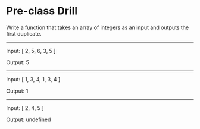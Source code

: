 # Pre-class Drill

Write a function that takes an array of integers as an input and outputs the first duplicate.

---

Input: [ 2, 5, 6, 3, 5 ]

Output: 5

---

Input: [ 1, 3, 4, 1, 3, 4 ]

Output: 1

---

Input: [ 2, 4, 5 ]

Output: undefined
